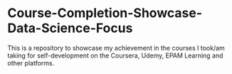 # Course-Completion-Showcase-Data-Science-Focus
This is a repository to showcase my achievement in the courses I took/am taking for self-development on the Coursera, Udemy, EPAM Learning and other platforms.

